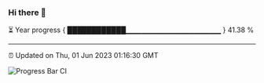 ### Hi there 👋

⏳ Year progress { ████████████▁▁▁▁▁▁▁▁▁▁▁▁▁▁▁▁▁▁ } 41.38 %

---

⏰ Updated on Thu, 01 Jun 2023 01:16:30 GMT

![Progress Bar CI](https://github.com/liununu/liununu/workflows/Progress%20Bar%20CI/badge.svg)
